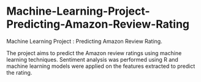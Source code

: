 # Machine-Learning-Project-Predicting-Amazon-Review-Rating

Machine Learning Project : Predicting Amazon Review Rating.

The project aims to predict the Amazon review ratings using machine learning techniques. Sentiment analysis was performed using R and machine learning models were applied on the features extracted to predict the rating.
